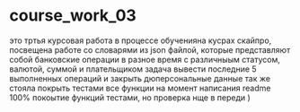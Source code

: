 # course_work_03
это тртья курсовая работа в процессе обученияна кусрах скайпро, посвещена работе со словарями из json файлой, которые представляют собой банковские операции в разное время с различныым статусом, валютой, суммой и плательщиком
задача вывести последние 5 выполненных операций и закрыть дюперсональные данные
так же стояла покрыть тестами все функции
на момент написания readme 100% покоытие функций тестами, но проверка нще в переди )

